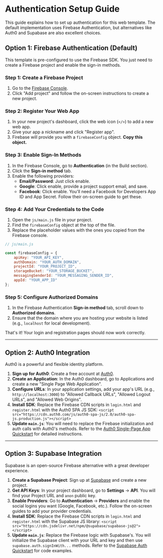 # Authentication Setup Guide

This guide explains how to set up authentication for this web template. The default implementation uses Firebase Authentication, but alternatives like Auth0 and Supabase are also excellent choices.

## Option 1: Firebase Authentication (Default)

This template is pre-configured to use the Firebase SDK. You just need to create a Firebase project and enable the sign-in methods.

### Step 1: Create a Firebase Project

1.  Go to the [Firebase Console](https://console.firebase.google.com/).
2.  Click "Add project" and follow the on-screen instructions to create a new project.

### Step 2: Register Your Web App

1.  In your new project's dashboard, click the web icon (`</>`) to add a new web app.
2.  Give your app a nickname and click "Register app".
3.  Firebase will provide you with a `firebaseConfig` object. **Copy this object.**

### Step 3: Enable Sign-In Methods

1.  In the Firebase Console, go to **Authentication** (in the Build section).
2.  Click the **Sign-in method** tab.
3.  Enable the following providers:
    *   **Email/Password**: Just click enable.
    *   **Google**: Click enable, provide a project support email, and save.
    *   **Facebook**: Click enable. You'll need a Facebook for Developers App ID and App Secret. Follow their on-screen guide to get these.

### Step 4: Add Your Credentials to the Code

1.  Open the `js/main.js` file in your project.
2.  Find the `firebaseConfig` object at the top of the file.
3.  Replace the placeholder values with the ones you copied from the Firebase console.

```javascript
// js/main.js

const firebaseConfig = {
    apiKey: "YOUR_API_KEY",
    authDomain: "YOUR_AUTH_DOMAIN",
    projectId: "YOUR_PROJECT_ID",
    storageBucket: "YOUR_STORAGE_BUCKET",
    messagingSenderId: "YOUR_MESSAGING_SENDER_ID",
    appId: "YOUR_APP_ID"
};
```

### Step 5: Configure Authorized Domains

1.  In the Firebase Authentication **Sign-in method** tab, scroll down to **Authorized domains**.
2.  Ensure that the domain where you are hosting your website is listed (e.g., `localhost` for local development).

That's it! Your login and registration pages should now work correctly.

---

## Option 2: Auth0 Integration

Auth0 is a powerful and flexible identity platform.

1.  **Sign up for Auth0**: Create a free account at [Auth0](https://auth0.com/).
2.  **Create an Application**: In the Auth0 dashboard, go to Applications and create a new "Single Page Web Application".
3.  **Configure URLs**: In your application settings, add your app's URL (e.g., `http://localhost:3000`) to "Allowed Callback URLs", "Allowed Logout URLs", and "Allowed Web Origins".
4.  **Install SDK**: Replace the Firebase CDN scripts in `login.html` and `register.html` with the Auth0 SPA JS SDK:
    `<script src="https://cdn.auth0.com/js/auth0-spa-js/2.0/auth0-spa-js.production.js"></script>`
5.  **Update `main.js`**: You will need to replace the Firebase initialization and auth calls with Auth0's methods. Refer to the [Auth0 Single-Page App Quickstart](https://auth0.com/docs/quickstart/spa) for detailed instructions.

---

## Option 3: Supabase Integration

Supabase is an open-source Firebase alternative with a great developer experience.

1.  **Create a Supabase Project**: Sign up at [Supabase](https://supabase.com/) and create a new project.
2.  **Get API Keys**: In your project dashboard, go to **Settings** -> **API**. You will find your Project URL and `anon` public key.
3.  **Enable Providers**: Go to **Authentication** -> **Providers** and enable the social logins you want (Google, Facebook, etc.). Follow the on-screen guides to add your provider credentials.
4.  **Install SDK**: Replace the Firebase CDN scripts in `login.html` and `register.html` with the Supabase JS library:
    `<script src="https://cdn.jsdelivr.net/npm/@supabase/supabase-js@2"></script>`
5.  **Update `main.js`**: Replace the Firebase logic with Supabase's. You will initialize the Supabase client with your URL and key and then use `supabase.auth.signInWith...` methods. Refer to the [Supabase Auth Quickstart](https://supabase.com/docs/guides/auth) for code examples.